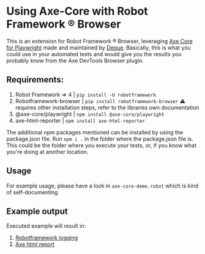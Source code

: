 # Using Axe-Core with Robot Framework ® Browser

This is an extension for Robot Framework ® Browser, leveraging [Axe Core for Playwright](https://www.npmjs.com/package/@axe-core/playwright) made and maintained by [Deque](https://deque.com/). Basically, this is what you could use in your automated tests and would give you the results you probably know from the Axe DevTools Browser plugin.

## Requirements:

1. Robot Framework => 4     | `pip install -U robotframework`
2. Robotframework-browser   | `pip install robotframework-browser` ⚠️ requires other installation steps, refer to the libraries own documentation
3. @axe-core/playwright     | `npm install @axe-core/playwright` 
4. axe-html-reporter        | `npm install axe-html-reporter`

The additional npm packages mentioned can be installed by using the package.json file. Run `npm i .` in the folder where the package.json file is. This could be the folder where you execute your tests, or, if you know what you're doing at another location.

## Usage
For example usage, please have a look in `axe-core-demo.robot` which is kind of self-documenting

## Example output

Executed example will result in:
1. [Robotframework logging](https://marketsquare.github.io/robotframework-browser-extensions/rflog-axe-core.html)
2. [Axe html report](https://marketsquare.github.io/robotframework-browser-extensions/AXE%20DEMO_1.html)
